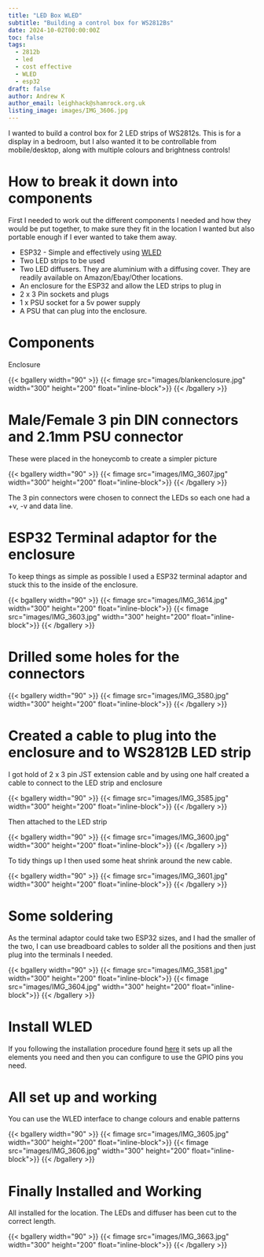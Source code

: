```yaml
---
title: "LED Box WLED"
subtitle: "Building a control box for WS2812Bs"
date: 2024-10-02T00:00:00Z
toc: false
tags:
  - 2812b
  - led
  - cost effective
  - WLED
  - esp32
draft: false
author: Andrew K
author_email: leighhack@shamrock.org.uk
listing_image: images/IMG_3606.jpg
---
```

I wanted to build a control box for 2 LED strips of WS2812s. This is for a display in a bedroom, but I also wanted it to be controllable from mobile/desktop, along with multiple colours and brightness controls!

# How to break it down into components

First I needed to work out the different components I needed and how they would be put together, to make sure they fit in the location I wanted but also portable enough if I ever wanted to take them away.

- ESP32 - Simple and effectively using [WLED](https://kno.wled.ge/)
- Two LED strips to be used 
- Two LED diffusers. They are aluminium with a diffusing cover. They are readily available on Amazon/Ebay/Other locations.
- An enclosure for the ESP32 and allow the LED strips to plug in
- 2 x 3 Pin sockets and plugs 
- 1 x PSU socket for a 5v power supply
- A PSU that can plug into the enclosure.

# Components 

Enclosure

{{< bgallery width="90" >}}
{{< fimage src="images/blankenclosure.jpg" width="300" height="200" float="inline-block">}}
{{< /bgallery >}}

# Male/Female 3 pin DIN connectors and 2.1mm PSU connector

These were placed in the honeycomb to create a simpler picture

{{< bgallery width="90" >}}
{{< fimage src="images/IMG_3607.jpg" width="300" height="200" float="inline-block">}}
{{< /bgallery >}}

The 3 pin connectors were chosen to connect the LEDs so each one had a +v, -v and data line.

# ESP32 Terminal adaptor for the enclosure

To keep things as simple as possible I used a ESP32 terminal adaptor and stuck this to the inside of the enclosure.

{{< bgallery width="90" >}}
{{< fimage src="images/IMG_3614.jpg" width="300" height="200" float="inline-block">}}
{{< fimage src="images/IMG_3603.jpg" width="300" height="200" float="inline-block">}}
{{< /bgallery >}}

# Drilled some holes for the connectors

{{< bgallery width="90" >}}
{{< fimage src="images/IMG_3580.jpg" width="300" height="200" float="inline-block">}}
{{< /bgallery >}}

# Created a cable to plug into the enclosure and to WS2812B LED strip

I got hold of 2 x 3 pin JST extension cable and by using one half created a cable to connect to the LED strip and enclosure

{{< bgallery width="90" >}}
{{< fimage src="images/IMG_3585.jpg" width="300" height="200" float="inline-block">}}
{{< /bgallery >}}

Then attached to the LED strip

{{< bgallery width="90" >}}
{{< fimage src="images/IMG_3600.jpg" width="300" height="200" float="inline-block">}}
{{< /bgallery >}}

To tidy things up I then used some heat shrink around the new cable.

{{< bgallery width="90" >}}
{{< fimage src="images/IMG_3601.jpg" width="300" height="200" float="inline-block">}}
{{< /bgallery >}}

# Some soldering

As the terminal adaptor could take two ESP32 sizes, and I had the smaller of the two, I can use breadboard cables to solder all the positions and then just plug into the terminals I needed.

{{< bgallery width="90" >}}
{{< fimage src="images/IMG_3581.jpg" width="300" height="200" float="inline-block">}}
{{< fimage src="images/IMG_3604.jpg" width="300" height="200" float="inline-block">}}
{{< /bgallery >}}

# Install WLED

If you following the installation procedure found [here](https://kno.wled.ge/basics/install-binary/) it sets up all the elements you need and then you can configure to use the GPIO pins you need.

# All set up and working

You can use the WLED interface to change colours and enable patterns

{{< bgallery width="90" >}}
{{< fimage src="images/IMG_3605.jpg" width="300" height="200" float="inline-block">}}
{{< fimage src="images/IMG_3606.jpg" width="300" height="200" float="inline-block">}}
{{< /bgallery >}}

# Finally Installed and Working
  
All installed for the location. The LEDs and diffuser has been cut to the correct length.
  
{{< bgallery width="90" >}}
{{< fimage src="images/IMG_3663.jpg" width="300" height="200" float="inline-block">}}
{{< /bgallery >}}